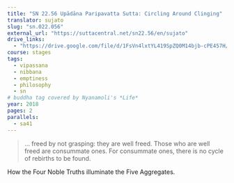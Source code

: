```yaml
---
title: "SN 22.56 Upādāna Paripavatta Sutta: Circling Around Clinging"
translator: sujato
slug: "sn.022.056"
external_url: "https://suttacentral.net/sn22.56/en/sujato"
drive_links:
  - "https://drive.google.com/file/d/1FsVn4lxtYL419SpZQ0M14bjb-cPE457H/view?usp=drivesdk"
course: stages
tags:
  - vipassana
  - nibbana
  - emptiness
  - philosophy
  - sn
# buddha tag covered by Nyanamoli's *Life*
year: 2018
pages: 2
parallels:
  - sa41
---
```


> ... freed by not grasping: they are well freed. Those who are well freed are consummate ones. For consummate ones, there is no cycle of rebirths to be found.

How the Four Noble Truths illuminate the Five Aggregates.
